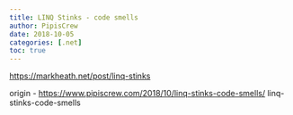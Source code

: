 ```yaml
---
title: LINQ Stinks - code smells
author: PipisCrew
date: 2018-10-05
categories: [.net]
toc: true
---
```


https://markheath.net/post/linq-stinks

origin - https://www.pipiscrew.com/2018/10/linq-stinks-code-smells/ linq-stinks-code-smells